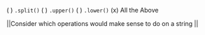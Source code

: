 <!-- >>What **methods** can we use on strings? << -->

( ) `.split()`
( ) `.upper()`
( ) `.lower()`
(x) All the Above

||Consider which operations would make sense to do on a string ||
